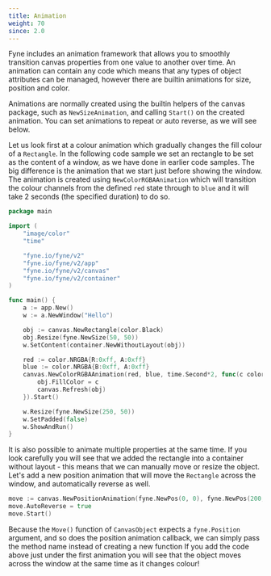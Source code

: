 ```yaml
---
title: Animation
weight: 70
since: 2.0
---
```


Fyne includes an animation framework that allows you to smoothly transition canvas properties from
one value to another over time. An animation can contain any code which means that any types of object
attributes can be managed, however there are builtin animations for size, position and color.

Animations are normally created using the builtin helpers of the canvas package, such as `NewSizeAnimation`,
and calling `Start()` on the created animation. You can set animations to repeat or auto reverse, as we will see below.

Let us look first at a colour animation which gradually changes the fill colour of a `Rectangle`.
In the following code sample we set an rectangle to be set as the content of a window, as we have done in earlier code
samples. The big difference is the animation that we start just before showing the window.
The animation is created using `NewColorRGBAAnimation` which will transition the colour channels from the defined
`red` state through to `blue` and it will take 2 seconds (the specified duration) to do so.

```go
package main

import (
	"image/color"
	"time"

	"fyne.io/fyne/v2"
	"fyne.io/fyne/v2/app"
	"fyne.io/fyne/v2/canvas"
	"fyne.io/fyne/v2/container"
)

func main() {
	a := app.New()
	w := a.NewWindow("Hello")

	obj := canvas.NewRectangle(color.Black)
	obj.Resize(fyne.NewSize(50, 50))
	w.SetContent(container.NewWithoutLayout(obj))

	red := color.NRGBA{R:0xff, A:0xff}
	blue := color.NRGBA{B:0xff, A:0xff}
	canvas.NewColorRGBAAnimation(red, blue, time.Second*2, func(c color.Color) {
		obj.FillColor = c
		canvas.Refresh(obj)
	}).Start()

	w.Resize(fyne.NewSize(250, 50))
	w.SetPadded(false)
	w.ShowAndRun()
}
```

It is also possible to animate multiple properties at the same time. If you look carefully you will see that we
added the rectangle into a container without layout - this means that we can manually move or resize the object.
Let's add a new position animation that will move the `Rectangle` across the window, and automatically reverse as well.

```go
move := canvas.NewPositionAnimation(fyne.NewPos(0, 0), fyne.NewPos(200, 0), time.Second, obj.Move)
move.AutoReverse = true
move.Start()
```

Because the `Move()` function of `CanvasObject` expects a `fyne.Position` argument, and so does the position
animation callback, we can simply pass the method name instead of creating a new function
If you add the code above just under the first animation you will see that the object moves across the window
at the same time as it changes colour!